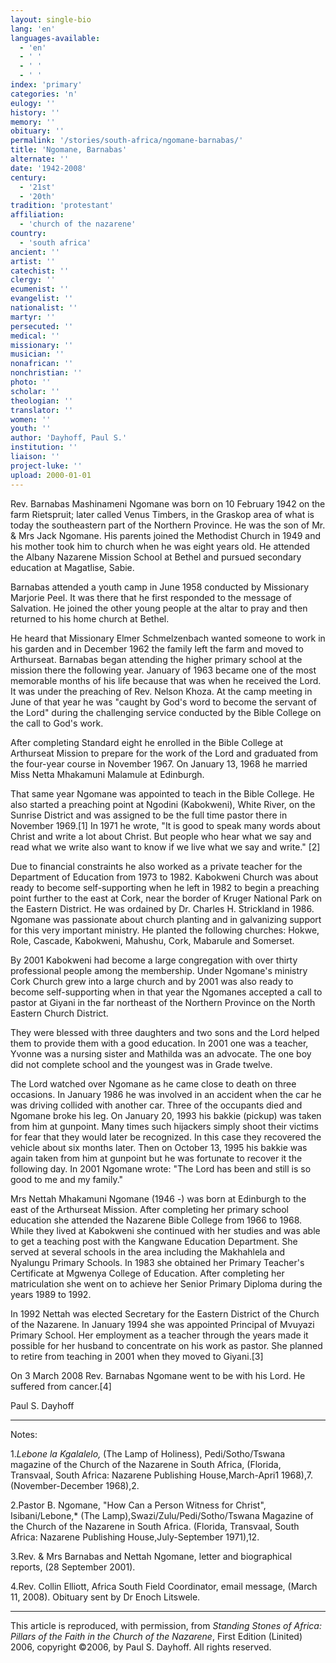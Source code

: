 ```yaml
---
layout: single-bio
lang: 'en'
languages-available:
  - 'en'
  - ' '
  - ' '
  - ' '
index: 'primary'
categories: 'n'
eulogy: ''
history: ''
memory: ''
obituary: ''
permalink: '/stories/south-africa/ngomane-barnabas/'
title: 'Ngomane, Barnabas'
alternate: ''
date: '1942-2008'
century:
  - '21st'
  - '20th'
tradition: 'protestant'
affiliation:
  - 'church of the nazarene'
country:
  - 'south africa'
ancient: ''
artist: ''
catechist: ''
clergy: ''
ecumenist: ''
evangelist: ''
nationalist: ''
martyr: ''
persecuted: ''
medical: ''
missionary: ''
musician: ''
nonafrican: ''
nonchristian: ''
photo: ''
scholar: ''
theologian: ''
translator: ''
women: ''
youth: ''
author: 'Dayhoff, Paul S.'
institution: ''
liaison: ''
project-luke: ''
upload: 2000-01-01
---
```



Rev. Barnabas Mashinameni Ngomane was born on 10 February 1942 on the farm Rietspruit; later called Venus Timbers, in the Graskop area of what is today the southeastern part of the Northern Province. He was the son of Mr. & Mrs Jack Ngomane. His parents joined the Methodist Church in 1949 and his mother took him to church when he was eight years old. He attended the Albany Nazarene Mission School at Bethel and pursued secondary education at Magatlise, Sabie.

Barnabas attended a youth camp in June 1958 conducted by Missionary Marjorie Peel. It was there that he first responded to the message of Salvation. He joined the other young people at the altar to pray and then returned to his home church at Bethel.

He heard that Missionary Elmer Schmelzenbach wanted someone to work in his garden and in December 1962 the family left the farm and moved to Arthurseat.  Barnabas began attending the higher primary school at the mission there the following year. January of 1963 became one of the most memorable months of his life because that was when he received the Lord. It was under the preaching of Rev. Nelson Khoza. At the camp meeting in June of that year he was "caught by God's word to become the servant of the Lord" during the challenging service conducted by the Bible College on the call to God's work.

After completing Standard eight he enrolled in the Bible College at Arthurseat Mission to prepare for the work of the Lord and graduated from the four-year course in November 1967.  On January 13, 1968 he married Miss Netta Mhakamuni Malamule at Edinburgh.

That same year Ngomane was appointed to teach in the Bible College.  He also started a preaching point at Ngodini (Kabokweni), White River, on the Sunrise District and was assigned to be the full time pastor there in November 1969.[1] In 1971 he wrote, "It is good to speak many words about Christ and write a lot about Christ.  But people who hear what we say and read what we write also want to know if we live what we say and write." [2]

Due to financial constraints he also worked as a private teacher for the Department of Education from 1973 to 1982. Kabokweni Church was about ready to become self-supporting when he left in 1982 to begin a preaching point further to the east at Cork, near the border of Kruger National Park on the Eastern District. He was ordained by Dr. Charles H. Strickland in 1986.  Ngomane was passionate about church planting and in galvanizing support for this very important ministry. He planted the following churches: Hokwe, Role, Cascade, Kabokweni, Mahushu, Cork, Mabarule and Somerset.

By 2001 Kabokweni had become a large congregation with over thirty professional people among the membership.  Under Ngomane's ministry Cork Church grew into a large church and by 2001 was also ready to become self-supporting when in that year the Ngomanes accepted a call to pastor at Giyani in the far northeast of the Northern Province on the North Eastern Church District.

They were blessed with three daughters and two sons and the Lord helped them to provide them with a good education.  In 2001 one was a teacher, Yvonne was a nursing sister and Mathilda was an advocate.  The one boy did not complete school and the youngest was in Grade twelve.

The Lord watched over Ngomane as he came close to death on three occasions.  In January 1986 he was involved in an accident when the car he was driving collided with another car.  Three of the occupants died and Ngomane broke his leg.  On January 20, 1993 his bakkie (pickup) was taken from him at gunpoint.  Many times such hijackers simply shoot their victims for fear that they would later be recognized.  In this case they recovered the vehicle about six months later.  Then on October 13, 1995 his bakkie was again taken from him at gunpoint but he was fortunate to recover it the following day.  In 2001 Ngomane wrote: "The Lord has been and still is so good to me and my family."

Mrs Nettah Mhakamuni Ngomane (1946 -) was born at Edinburgh to the east of the Arthurseat Mission.  After completing her primary school education she attended the Nazarene Bible College from 1966 to 1968.  While they lived at Kabokweni she continued with her studies and was able to get a teaching post with the Kangwane Education Department.  She served at several schools in the area including the Makhahlela and Nyalungu Primary Schools.  In 1983 she obtained her Primary Teacher's Certificate at Mgwenya College of Education.  After completing her matriculation she went on to achieve her Senior Primary Diploma during the years 1989 to 1992.

In 1992 Nettah was elected Secretary for the Eastern District of the Church of the Nazarene. In January 1994 she was appointed Principal of Mvuyazi Primary School.   Her employment as a teacher through the years made it possible for her husband to concentrate on his work as pastor.   She planned to retire from teaching in 2001 when they  moved to Giyani.[3]

On 3 March 2008 Rev. Barnabas Ngomane went to be with his Lord.  He suffered from cancer.[4]

Paul S. Dayhoff

---

Notes:

1.*Lebone la Kgalalelo,* (The Lamp of Holiness), Pedi/Sotho/Tswana magazine of the Church of the Nazarene in South Africa, (Florida, Transvaal, South Africa: Nazarene Publishing House,March-Apri1 1968),7.(November-December 1968),2.

2.Pastor B. Ngomane,  "How Can a Person Witness for Christ", Isibani/Lebone,*  (The Lamp),Swazi/Zulu/Pedi/Sotho/Tswana Magazine of the Church of the Nazarene in South Africa. (Florida, Transvaal, South Africa: Nazarene Publishing House,July-September 1971),12.

3.Rev. & Mrs Barnabas and Nettah Ngomane, letter and biographical reports, (28 September 2001).

4.Rev. Collin Elliott, Africa South Field Coordinator, email message, (March 11, 2008).  Obituary sent by Dr Enoch Litswele.

---

This article is reproduced, with permission, from *Standing Stones of Africa: Pillars of the Faith in the Church of the Nazarene*, First Edition (Linited) 2006, copyright ©2006, by Paul S. Dayhoff.  All rights reserved.